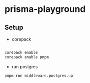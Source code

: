# prisma-playground

## Setup

- corepack

```bash

corepack enable
corepack enable pnpm

```

- run postgres

```bash
pnpm run middleware.postgres.up
```

